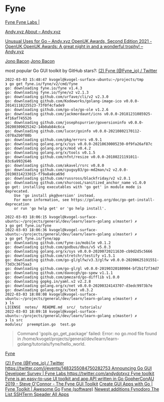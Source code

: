 
# Fyne

[Fyne ](https://fyne.io/)
[Fyne Labs | ](https://fynelabs.com/)

[Andy.xyz ](https://andy.xyz/)
[About – Andy.xyz ](https://andy.xyz/about/)

[Unusual Uses for Go – Andy.xyz ](https://andy.xyz/2020/02/06/unusual-uses-for-go/)
[OpenUK Awards, Second Edition 2021 - OpenUK ](https://openuk.uk/openuk-awards-second-edition-2021/)
[OpenUK Awards: A great night in and a wonderful trophy! – Andy.xyz ](https://andy.xyz/2020/10/27/openuk-awards-a-great-night-in-and-a-wonderful-trophy/)

[Jono Bacon](https://en.wikipedia.org/wiki/Jono_Bacon)
[Jono Bacon](https://www.google.com/search?qie=UTF-8)


most popular Go GUI toolkit by GitHub stars?: [(2) Fyne (@Fyne_io) / Twitter ](https://twitter.com/andydotxyz/status/1481389269860061187/photo/1)



```
2022-03-03 15:48:47 kvogel@kvogel-surface-ubuntu:~/projects/tmp
❯ go get fyne.io/fyne/v2/cmd/fyne
go: downloading fyne.io/fyne v1.4.3
go: downloading fyne.io/fyne/v2 v2.1.3
go: downloading github.com/urfave/cli/v2 v2.3.0
go: downloading github.com/Kodeworks/golang-image-ico v0.0.0-20141118225523-73f0f4cfade9
go: downloading github.com/go-ole/go-ole v1.2.6
go: downloading github.com/jackmordaunt/icns v0.0.0-20181231085925-4f16af745526
go: downloading github.com/josephspurrier/goversioninfo v0.0.0-20200309025242-14b0ab84c6ca
go: downloading github.com/lucor/goinfo v0.0.0-20210802170112-c078a2b0f08b
go: downloading github.com/pkg/errors v0.9.1
go: downloading golang.org/x/sys v0.0.0-20210630005230-0f9fa26af87c
go: downloading golang.org/x/mod v0.4.2
go: downloading golang.org/x/tools v0.1.5
go: downloading github.com/nfnt/resize v0.0.0-20180221191011-83c6a9932646
go: downloading github.com/akavel/rsrc v0.8.0
go: downloading github.com/cpuguy83/go-md2man/v2 v2.0.0-20190314233015-f79a8a8ca69d
go: downloading github.com/russross/blackfriday/v2 v2.0.1
go: downloading github.com/shurcooL/sanitized_anchor_name v1.0.0
go get: installing executables with 'go get' in module mode is deprecated.
	Use 'go install pkg@version' instead.
	For more information, see https://golang.org/doc/go-get-install-deprecation
	or run 'go help get' or 'go help install'.
```

```
2022-03-03 18:06:15 kvogel@kvogel-surface-ubuntu:~/projects/general/dev/learn/learn-golang ±(master) ✗
❯ go get fyne.io/fyne
2022-03-03 18:06:36 kvogel@kvogel-surface-ubuntu:~/projects/general/dev/learn/learn-golang ±(master) ✗
❯ go get fyne.io/fyne/app
go: downloading github.com/fyne-io/mobile v0.1.2
go: downloading github.com/godbus/dbus/v5 v5.0.3
go: downloading golang.org/x/sys v0.0.0-20200720211630-cb9d2d5c5666
go: downloading github.com/stretchr/testify v1.5.1
go: downloading github.com/go-gl/glfw/v3.3/glfw v0.0.0-20200625191551-73d3c3675aa3
go: downloading github.com/go-gl/gl v0.0.0-20190320180904-bf2b1f2f34d7
go: downloading github.com/davecgh/go-spew v1.1.1
go: downloading github.com/pmezard/go-difflib v1.0.0
go: downloading gopkg.in/yaml.v2 v2.2.8
go: downloading golang.org/x/net v0.0.0-20200324143707-d3edc9973b7e
go: downloading golang.org/x/text v0.3.2
2022-03-03 18:08:08 kvogel@kvogel-surface-ubuntu:~/projects/general/dev/learn/learn-golang ±(master) ✗
❯ ls
LICENSE  notes/  README.md  src/  tutorials/
2022-03-03 18:09:18 kvogel@kvogel-surface-ubuntu:~/projects/general/dev/learn/learn-golang ±(master) ✗
❯ ls src
modules/  preemption.go  test.go
```


>Command 'gopls.go_get_package' failed: Error: no go.mod file found in /home/kvogel/projects/general/dev/learn/learn-golang/tutorials/fyne/hello_world.


[Fyne ](https://fyne.io/)

[(2) Fyne (@Fyne_io) / Twitter ](https://twitter.com/andydotxyz/status/1481389269860061187/photo/1)
[https://twitter.com/i/events/1483255084750282753 ](https://twitter.com/i/events/1483255084750282753)
[Announcing Go GUI Developer Survey | Fyne Labs ](https://fynelabs.com/2022/03/02/announcing-go-gui-developer-survey/)
[https://twitter.com/andydotxyz ](https://twitter.com/andydotxyz)
[Fyne toolkit](https://www.google.com/search?qie=UTF-8)
[Fyne is an easy-to-use UI toolkit and app API written in Go ](https://curatedgo.com/r/fyne-is-an-fyne-iofyne/index.html)
[GopherConAU 2019 - Steve O'Connor - The Fyne GUI Toolkit](https://www.youtube.com/watch?v=_U_RlFoSuxc)
[Create GUI Apps with Go | Fyne Toolkit | Awesome Go](https://www.youtube.com/watch?v=l9TGGU79Y04)
[Fyne (software)](https://en.wikipedia.org/wiki/Fyne_(software))
[Newest additions ](https://apps.fyne.io/)
[Fynodoro ](https://apps.fyne.io/apps/com.tomsquest.fynodoro.html)
[The List ](https://apps.fyne.io/apps/com.vancise.TheList.html)
[SSHTerm ](https://apps.fyne.io/apps/xyz.andy.sshterm.html)
[Speader ](https://apps.fyne.io/apps/dev.cchuster.speader.html)
[All Apps ](https://apps.fyne.io/all)
